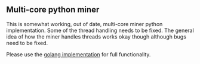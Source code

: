## Multi-core python miner

This is somewhat working, out of date, multi-core miner python implementation.  Some of the thread handling needs to be fixed. 
The general idea of how the miner handles threads works okay though although bugs need to be fixed.

Please use the [golang implementation](../multicore-miner-go) for full functionality.
